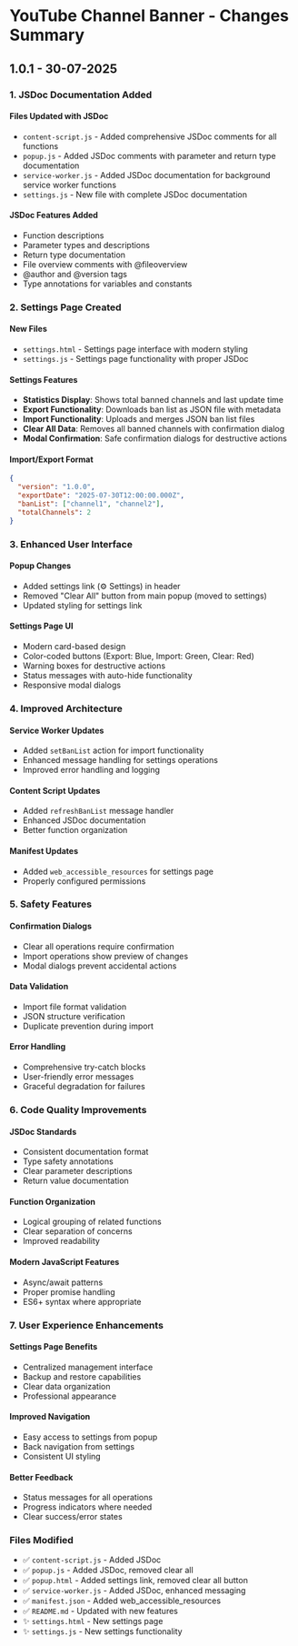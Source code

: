 # YouTube Channel Banner - Changes Summary

## 1.0.1 - 30-07-2025

### 1. JSDoc Documentation Added

#### Files Updated with JSDoc

- `content-script.js` - Added comprehensive JSDoc comments for all functions
- `popup.js` - Added JSDoc comments with parameter and return type documentation
- `service-worker.js` - Added JSDoc documentation for background service worker functions
- `settings.js` - New file with complete JSDoc documentation

#### JSDoc Features Added

- Function descriptions
- Parameter types and descriptions
- Return type documentation
- File overview comments with @fileoverview
- @author and @version tags
- Type annotations for variables and constants

### 2. Settings Page Created

#### New Files

- `settings.html` - Settings page interface with modern styling
- `settings.js` - Settings page functionality with proper JSDoc

#### Settings Features

- **Statistics Display**: Shows total banned channels and last update time
- **Export Functionality**: Downloads ban list as JSON file with metadata
- **Import Functionality**: Uploads and merges JSON ban list files
- **Clear All Data**: Removes all banned channels with confirmation dialog
- **Modal Confirmation**: Safe confirmation dialogs for destructive actions

#### Import/Export Format

```json
{
  "version": "1.0.0",
  "exportDate": "2025-07-30T12:00:00.000Z",
  "banList": ["channel1", "channel2"],
  "totalChannels": 2
}
```

### 3. Enhanced User Interface

#### Popup Changes

- Added settings link (⚙️ Settings) in header
- Removed "Clear All" button from main popup (moved to settings)
- Updated styling for settings link

#### Settings Page UI

- Modern card-based design
- Color-coded buttons (Export: Blue, Import: Green, Clear: Red)
- Warning boxes for destructive actions
- Status messages with auto-hide functionality
- Responsive modal dialogs

### 4. Improved Architecture

#### Service Worker Updates

- Added `setBanList` action for import functionality
- Enhanced message handling for settings operations
- Improved error handling and logging

#### Content Script Updates

- Added `refreshBanList` message handler
- Enhanced JSDoc documentation
- Better function organization

#### Manifest Updates

- Added `web_accessible_resources` for settings page
- Properly configured permissions

### 5. Safety Features

#### Confirmation Dialogs

- Clear all operations require confirmation
- Import operations show preview of changes
- Modal dialogs prevent accidental actions

#### Data Validation

- Import file format validation
- JSON structure verification
- Duplicate prevention during import

#### Error Handling

- Comprehensive try-catch blocks
- User-friendly error messages
- Graceful degradation for failures

### 6. Code Quality Improvements

#### JSDoc Standards

- Consistent documentation format
- Type safety annotations
- Clear parameter descriptions
- Return value documentation

#### Function Organization

- Logical grouping of related functions
- Clear separation of concerns
- Improved readability

#### Modern JavaScript Features

- Async/await patterns
- Proper promise handling
- ES6+ syntax where appropriate

### 7. User Experience Enhancements

#### Settings Page Benefits

- Centralized management interface
- Backup and restore capabilities
- Clear data organization
- Professional appearance

#### Improved Navigation

- Easy access to settings from popup
- Back navigation from settings
- Consistent UI styling

#### Better Feedback

- Status messages for all operations
- Progress indicators where needed
- Clear success/error states

### Files Modified

- ✅ `content-script.js` - Added JSDoc
- ✅ `popup.js` - Added JSDoc, removed clear all
- ✅ `popup.html` - Added settings link, removed clear all button
- ✅ `service-worker.js` - Added JSDoc, enhanced messaging
- ✅ `manifest.json` - Added web_accessible_resources
- ✅ `README.md` - Updated with new features
- ✨ `settings.html` - New settings page
- ✨ `settings.js` - New settings functionality
